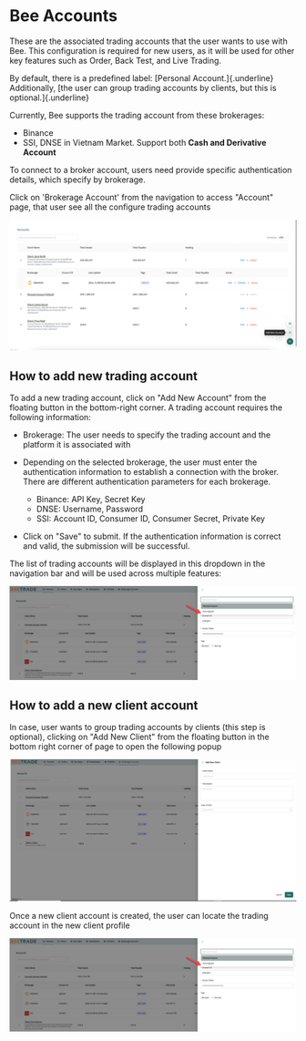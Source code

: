 # Bee Accounts

These are the associated trading accounts that the user wants to use with Bee. This configuration is required for new users, as it will be used for other key features such as Order, Back Test, and Live Trading.

By default, there is a predefined label: [Personal Account.]{.underline} Additionally, [the user can group trading accounts by clients, but this is optional.]{.underline}

Currently, Bee supports the trading account from these brokerages:

- Binance
- SSI, DNSE in Vietnam Market. Support both **Cash and Derivative Account**

To connect to a broker account, users need provide specific authentication details, which specify by brokerage.

Click on 'Brokerage Account' from the navigation to access "Account" page, that user see all the configure trading accounts

![Alt text](images/Bee-account.png)

## How to add new trading account

To add a new trading account, click on "Add New Account" from the floating button in the bottom-right corner. A trading account requires the following information:

- Brokerage: The user needs to specify the trading account and the platform it is associated with

- Depending on the selected brokerage, the user must enter the authentication information to establish a connection with the broker. There are different authentication parameters for each brokerage.

  - Binance: API Key, Secret Key
  - DNSE: Username, Password
  - SSI: Account ID, Consumer ID, Consumer Secret, Private Key

- Click on "Save" to submit. If the authentication information is correct and valid, the submission will be successful.

The list of trading accounts will be displayed in this dropdown in the navigation bar and will be used across multiple features:

![Alt text](images/select-client-brokerage-account.png)

## How to add a new client account

In case, user wants to group trading accounts by clients (this step is optional), clicking on "Add New Client" from the floating button in the bottom right corner of page to open the following popup

![Alt text](images/add-new-client.png)

Once a new client account is created, the user can locate the trading account in the new client profile 

![Alt text](images/select-client-brokerage-account.png)